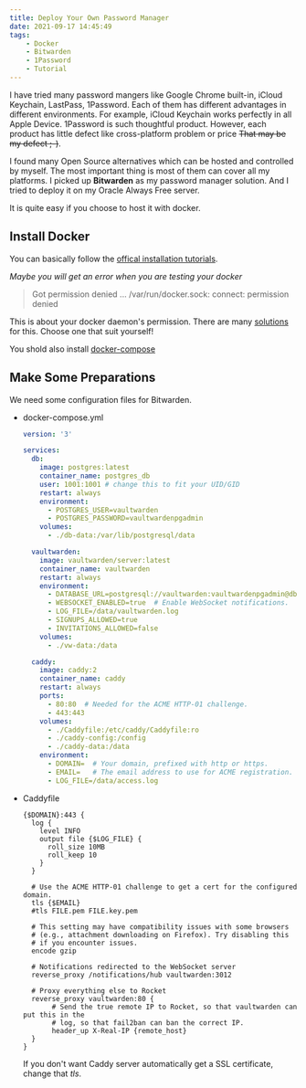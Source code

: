 ```yaml
---
title: Deploy Your Own Password Manager
date: 2021-09-17 14:45:49
tags:
    - Docker
    - Bitwarden
    - 1Password
    - Tutorial
---
```


I have tried many password mangers like Google Chrome built-in, iCloud Keychain, LastPass, 1Password. Each of them has different advantages in different environments. For example, iCloud Keychain works perfectly in all Apple Device. 1Password is such thoughtful product. However, each product has little defect like cross-platform problem or price ~~That may be my defect ;-)~~.



I found many Open Source alternatives which can be hosted and controlled by myself. The most important thing is most of them can cover all my platforms. I picked up **Bitwarden** as my password manager solution. And I tried to deploy it on my Oracle Always Free server. 



It is quite easy if you choose to host it with docker.

<!--more-->



## Install Docker

You can basically follow the [offical installation tutorials](https://docs.docker.com/engine/install/).



*Maybe you will get an error when you are testing your docker*

> Got permission denied ... /var/run/docker.sock: connect: permission denied

This is about your docker daemon's permission. There are many [solutions](https://docs.docker.com/engine/install/linux-postinstall/) for this. Choose one that suit yourself!



You shold also install [docker-compose](https://docs.docker.com/compose/install/)



## Make Some Preparations

We need some configuration files for Bitwarden.



- docker-compose.yml

  ```yaml
  version: '3'
  
  services:
    db:
      image: postgres:latest
      container_name: postgres_db
      user: 1001:1001 # change this to fit your UID/GID
      restart: always
      environment: 
        - POSTGRES_USER=vaultwarden
        - POSTGRES_PASSWORD=vaultwardenpgadmin
      volumes: 
        - ./db-data:/var/lib/postgresql/data
  
    vaultwarden:
      image: vaultwarden/server:latest
      container_name: vaultwarden
      restart: always
      environment:
        - DATABASE_URL=postgresql://vaultwarden:vaultwardenpgadmin@db:5432/vaultwarden
        - WEBSOCKET_ENABLED=true  # Enable WebSocket notifications.
        - LOG_FILE=/data/vaultwarden.log
        - SIGNUPS_ALLOWED=true
        - INVITATIONS_ALLOWED=false
      volumes:
        - ./vw-data:/data
  
    caddy:
      image: caddy:2
      container_name: caddy
      restart: always
      ports:
        - 80:80  # Needed for the ACME HTTP-01 challenge.
        - 443:443
      volumes:
        - ./Caddyfile:/etc/caddy/Caddyfile:ro
        - ./caddy-config:/config
        - ./caddy-data:/data
      environment:
        - DOMAIN=  # Your domain, prefixed with http or https.
        - EMAIL=   # The email address to use for ACME registration.
        - LOG_FILE=/data/access.log
  ```

- Caddyfile

  ```
  {$DOMAIN}:443 {
    log {
      level INFO
      output file {$LOG_FILE} {
        roll_size 10MB
        roll_keep 10
      }
    }
  
    # Use the ACME HTTP-01 challenge to get a cert for the configured domain.
    tls {$EMAIL}
    #tls FILE.pem FILE.key.pem
  
    # This setting may have compatibility issues with some browsers
    # (e.g., attachment downloading on Firefox). Try disabling this
    # if you encounter issues.
    encode gzip
  
    # Notifications redirected to the WebSocket server
    reverse_proxy /notifications/hub vaultwarden:3012
  
    # Proxy everything else to Rocket
    reverse_proxy vaultwarden:80 {
         # Send the true remote IP to Rocket, so that vaultwarden can put this in the
         # log, so that fail2ban can ban the correct IP.
         header_up X-Real-IP {remote_host}
    }
  }
  
  ```

  If you don't want Caddy server automatically get a SSL certificate, change that *tls*.

  

  
